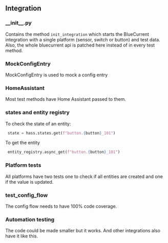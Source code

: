 ## Integration

### \_\_init\_\_.py

Contains the method `init_integration` which starts the BlueCurrent integration with a single platform (sensor, switch or button) and test data. Also, the whole bluecurrent api is patched here instead of in every test method.

### MockConfigEntry

MockConfigEntry is used to mock a config entry

### HomeAssistant

Most test methods have Home Assistant passed to them.

### states and entity registry

To check the state of an entity:

```python
 state = hass.states.get(f"button.{button}_101")
```

To get the entity

```python
 entity_registry.async_get(f"button.{button}_101")
```

### Platform tests

All platforms have two tests one to check if all entities are created and one if the value is updated.

### test_config_flow

The config flow needs to have 100% code coverage.

### Automation testing

The code could be made smaller but it works. And other integrations also have it like this.
